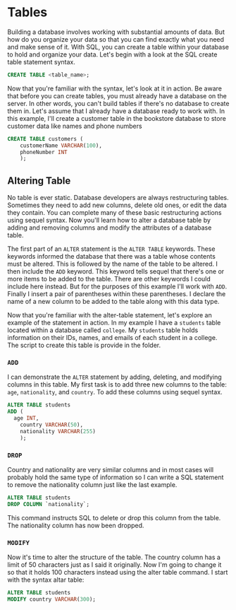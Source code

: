 # Tables

Building a database involves working with substantial amounts of data. But how do you organize your data so that you can find exactly what you need and make sense of it. With SQL, you can create a table within your database to hold and organize your data. Let's begin with a look at the SQL create table statement syntax.


```sql
CREATE TABLE <table_name>;

```

Now that you're familiar with the syntax, let's look at it in action. Be aware that before you can create tables, you must already have a database on the server. In other words, you can't build tables if there's no database to create them in. Let's assume that I already have a database ready to work with. In this example, I'll create a customer table in the bookstore database to store customer data like names and phone numbers


```sql
CREATE TABLE customers (
	customerName VARCHAR(100),
	phoneNumber INT
	);

```


## Altering Table

No table is ever static. Database developers are always restructuring tables. Sometimes they need to add new columns, delete old ones, or edit the data they contain. You can complete many of these basic restructuring actions using sequel syntax. Now you'll learn how to alter a database table by adding and removing columns and modify the attributes of a database table. 

The first part of an `ALTER` statement is the `ALTER TABLE` keywords. These keywords informed the database that there was a table whose contents must be altered. This is followed by the name of the table to be altered. I then include the `ADD` keyword. This keyword tells sequel that there's one or more items to be added to the table. There are other keywords I could include here instead. But for the purposes of this example I'll work with `ADD`. Finally I insert a pair of parentheses within these parentheses. I declare the name of a new column to be added to the table along with this data type.

Now that you're familiar with the alter-table statement, let's explore an example of the statement in action. In my example I have a `students` table located within a database called `college`. My `students` table holds information on their IDs, names, and emails of each student in a college. The script to create this table is provide in the folder.


### `ADD`

I can demonstrate the `ALTER` statement by adding, deleting, and modifying columns in this table. My first task is to add three new columns to the table: `age`, `nationality`, and `country`. To add these columns using sequel syntax.


```sql
ALTER TABLE students
ADD (
  age INT,
	country VARCHAR(50),
	nationality VARCHAR(255)
	);

```


### `DROP`

Country and nationality are very similar columns and in most cases will probably hold the same type of information so I can write a SQL statement to remove the nationality column just like the last example.


```sql
ALTER TABLE students
DROP COLUMN `nationality`;

```

This command instructs SQL to delete or drop this column from the table. The nationality column has now been dropped.


### `MODIFY`

Now it's time to alter the structure of the table. The country column has a limit of 50 characters just as I said it originally. Now I'm going to change it so that it holds 100 characters instead using the alter table command. I start with the syntax altar table:


```sql
ALTER TABLE students 
MODIFY country VARCHAR(300);

```
